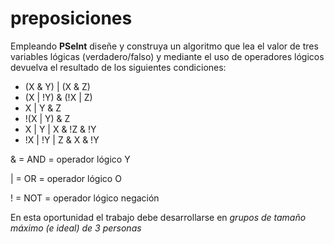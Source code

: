 # preposiciones

Empleando **PSeInt** diseñe y construya un algoritmo que lea el valor de tres variables lógicas (verdadero/falso) y mediante el uso de operadores lógicos devuelva el resultado de los siguientes condiciones:

* (X & Y) | (X & Z)
* (X | !Y) & (!X | Z)
* X | Y & Z
* !(X | Y) & Z 
* X | Y | X & !Z & !Y
* !X | !Y | Z & X & !Y

&  = AND = operador lógico Y

| = OR = operador lógico O

! = NOT = operador lógico negación

En esta oportunidad el trabajo debe desarrollarse en *grupos de tamaño máximo (e ideal) de 3 personas*
